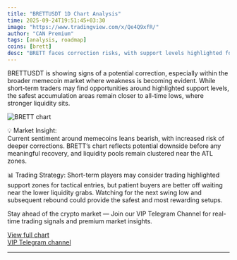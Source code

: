 ```yaml
---
title: "BRETTUSDT 1D Chart Analysis"
time: 2025-09-24T19:51:45+03:30
image: "https://www.tradingview.com/x/Qe4Q9xfR/"
author: "CAN Premium"
tags: [analysis, roadmap]
coins: [brett]
desc: "BRETT faces correction risks, with support levels highlighted for traders and long-term buy zones near all-time lows."
---
```


BRETTUSDT is showing signs of a potential correction, especially within the broader memecoin market where weakness is becoming evident. While short-term traders may find opportunities around highlighted support levels, the safest accumulation areas remain closer to all-time lows, where stronger liquidity sits.

![BRETT chart](https://www.tradingview.com/x/Qe4Q9xfR/)  

💡 Market Insight:  
Current sentiment around memecoins leans bearish, with increased risk of deeper corrections. BRETT’s chart reflects potential downside before any meaningful recovery, and liquidity pools remain clustered near the ATL zones.  

📊 Trading Strategy: 
Short-term players may consider trading highlighted support zones for tactical entries, but patient buyers are better off waiting near the lower liquidity grabs. Watching for the next swing low and subsequent rebound could provide the safest and most rewarding setups.  

Stay ahead of the crypto market — Join our VIP Telegram Channel for real-time trading signals and premium market insights.

[View full chart](https://www.tradingview.com/x/Qe4Q9xfR/)  
[VIP Telegram channel](https://t.me/+2znhsiCGpI81MzQ0)

---